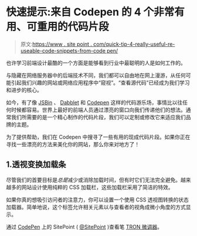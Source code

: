 # 快速提示:来自 Codepen 的 4 个非常有用、可重用的代码片段

> 原文:[https://www . site point . com/quick-tip-4-really-useful-re-useable-code-snippets-from-code pen/](https://www.sitepoint.com/quick-tip-4-really-useful-re-useable-code-snippets-from-codepen/)

也许学习前端设计最酷的一个方面是能够看到行业中最聪明的人是如何工作的。

与隐藏在网络服务器中的后端技术不同，我们都可以自由地在网上漫游，从任何可能引起我们兴趣的网站或网络应用程序中“窥视”。“查看源代码”已经成为我们学习和进步的核心。

如今，有了像 [JSBin](http://jsbin.com/) 、 [Dabblet](http://dabblet.com/) 和 [Codepen](http://codepen.io/) 这样的代码游乐场，事情比以往任何时候都容易。世界上最好的前端人员通过漂亮的窗口向我们传递他们的想法。通常我们所需要的是一个精心制作的代码片段，我们可以定制或修改它来适应我们品牌的主题。

为了提供帮助，我们在 Codepen 中搜寻了一些有用的现成代码片段。如果你正在寻找一些漂亮的方法来美化你的网站，那么你来对地方了！

## 1.透视变换加载条

尽管我们的首要目标是*总是*减少或消除加载时间，但有时它们无法完全避免。越来越多的网站设计使用纯粹的 CSS 加载栏，这些加载栏采用了简洁的特效。

如果你真的想吸引访问者的注意力，你可以设置一个使用 CSS 透视图转换的状态加载器。简单地说，这个标签允许相关元素以与查看者的视角成微小角度的方式显示。

通过 [CodePen](http://codepen.io) 上的 SitePoint ( [@SitePoint](http://codepen.io/SitePoint) )查看笔 [TRON 微调器](http://codepen.io/SitePoint/pen/MyPVLa/)。